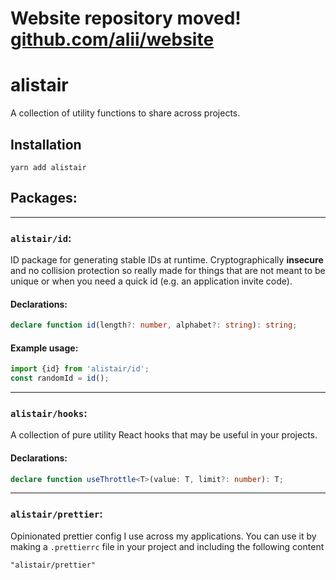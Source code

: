 # Website repository moved! [github.com/alii/website](https://github.com/alii/website)

# alistair

A collection of utility functions to share across projects.

## Installation

```
yarn add alistair
```

## Packages:

---

### `alistair/id`:

ID package for generating stable IDs at runtime. Cryptographically **insecure** and no collision protection so really made for things that are not meant to be unique or when you need a quick
id (e.g. an application invite code).

#### Declarations:

```ts
declare function id(length?: number, alphabet?: string): string;
```

#### Example usage:

```ts
import {id} from 'alistair/id';
const randomId = id();
```

---

### `alistair/hooks`:

A collection of pure utility React hooks that may be useful in your projects.

#### Declarations:

```ts
declare function useThrottle<T>(value: T, limit?: number): T;
```

---

### `alistair/prettier`:

Opinionated prettier config I use across my applications. You can use it by making a `.prettierrc` file in your project and including the following content

```prettierrc
"alistair/prettier"
```
